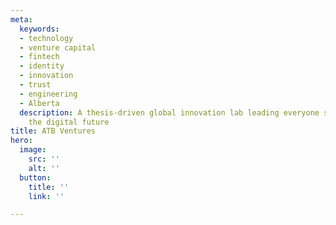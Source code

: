 ```yaml
---
meta:
  keywords:
  - technology
  - venture capital
  - fintech
  - identity
  - innovation
  - trust
  - engineering
  - Alberta
  description: A thesis-driven global innovation lab leading everyone safely into
    the digital future
title: ATB Ventures
hero:
  image:
    src: ''
    alt: ''
  button:
    title: ''
    link: ''

---
```

